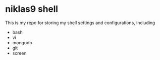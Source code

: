 niklas9 shell
=============

This is my repo for storing my shell settings and configurations, including

  * bash
  * vi
  * mongodb
  * git
  * screen
